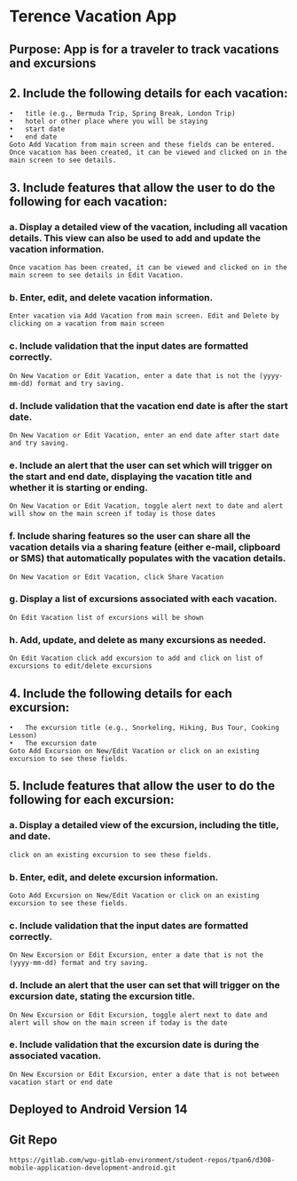 # Terence Vacation App

## Purpose: App is for a traveler to track vacations and excursions
 
## 2. Include the following details for each vacation:
    •   title (e.g., Bermuda Trip, Spring Break, London Trip)
    •   hotel or other place where you will be staying
    •   start date
    •   end date
    Goto Add Vacation from main screen and these fields can be entered.
    Once vacation has been created, it can be viewed and clicked on in the main screen to see details.

## 3. Include features that allow the user to do the following for each vacation:

### a.  Display a detailed view of the vacation, including all vacation details. This view can also be used to add and update the vacation information.
    Once vacation has been created, it can be viewed and clicked on in the main screen to see details in Edit Vacation.
### b.  Enter, edit, and delete vacation information.
    Enter vacation via Add Vacation from main screen. Edit and Delete by clicking on a vacation from main screen
### c.  Include validation that the input dates are formatted correctly.
    On New Vacation or Edit Vacation, enter a date that is not the (yyyy-mm-dd) format and try saving.
### d.  Include validation that the vacation end date is after the start date.
    On New Vacation or Edit Vacation, enter an end date after start date and try saving.
### e.  Include an alert that the user can set which will trigger on the start and end date, displaying the vacation title and whether it is starting or ending.
    On New Vacation or Edit Vacation, toggle alert next to date and alert will show on the main screen if today is those dates
### f.  Include sharing features so the user can share all the vacation details via a sharing feature (either e-mail, clipboard or SMS) that automatically populates with the vacation details.
    On New Vacation or Edit Vacation, click Share Vacation
### g.  Display a list of excursions associated with each vacation.
    On Edit Vacation list of excursions will be shown
### h.  Add, update, and delete as many excursions as needed.
    On Edit Vacation click add excursion to add and click on list of excursions to edit/delete excursions

## 4.  Include the following details for each excursion:
    •   The excursion title (e.g., Snorkeling, Hiking, Bus Tour, Cooking Lesson)
    •   The excursion date
    Goto Add Excursion on New/Edit Vacation or click on an existing excursion to see these fields.

## 5.  Include features that allow the user to do the following for each excursion:
### a.  Display a detailed view of the excursion, including the title, and date.
    click on an existing excursion to see these fields.
### b.  Enter, edit, and delete excursion information.
    Goto Add Excursion on New/Edit Vacation or click on an existing excursion to see these fields.
### c.  Include validation that the input dates are formatted correctly.
    On New Excursion or Edit Excursion, enter a date that is not the (yyyy-mm-dd) format and try saving.
### d.  Include an alert that the user can set that will trigger on the excursion date, stating the excursion title.
    On New Excursion or Edit Excursion, toggle alert next to date and alert will show on the main screen if today is the date
### e.  Include validation that the excursion date is during the associated vacation.
    On New Excursion or Edit Excursion, enter a date that is not between vacation start or end date

## Deployed to Android Version 14

## Git Repo
    https://gitlab.com/wgu-gitlab-environment/student-repos/tpan6/d308-mobile-application-development-android.git